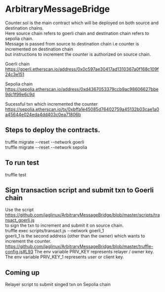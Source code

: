 # ArbitraryMessageBridge

Counter.sol is the main contract which will be deployed on both source and destination chains. <br>
Here source chain refers to goerli chain and destination chain refers to sepolia chain. <br>
Message is passed from source to destination chain i.e counter is incremented on destination chain <br>
but instructions to increment the counter is authorized  on source chain. <br>

Goerli chain 
https://goerli.etherscan.io/address/0x0c597ae30417ad1310367a0f168c109f24c3e151

Sepolia chain
https://sepolia.etherscan.io/address/0xd4367053379ccb9ac98606627bbe9dc1f99e6c9d

Sucessful txn which incremented the counter
https://sepolia.etherscan.io/tx/0xbffa1e45085d76402759a45132b03cae1a0a45644e024eda4dd403c0ea71806b

## Steps to deploy the contracts. <br>
truffle migrate --reset --network goerli <br>
truffle migrate --reset --network sepolia  <br>
## To run test
truffle test

## Sign transaction script and submit txn to Goerli chain 
Use the script https://github.com/jaglinux/ArbitraryMessageBridge/blob/master/scripts/transact_goerli.js <br>
to sign the txn to increment and submit it on source chain. <br>
truffle exec  scripts/transact.js --network goerli_1 <br>
goerli_1 is the second address (other than the owner) which wants to increment the counter. <br>
https://github.com/jaglinux/ArbitraryMessageBridge/blob/master/truffle-config.js#L93
The env variable PRIV_KEY represents relayer / owner key. <br>
The env variable PRIV_KEY_1 represents user or client key. <br>

## Coming up
Relayer script to submit singed txn on Sepolia chain <br>
